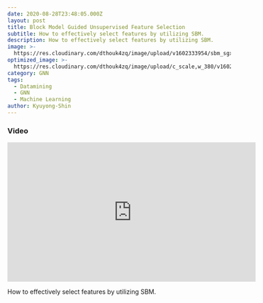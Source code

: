 ```yaml
---
date: 2020-08-28T23:48:05.000Z
layout: post
title: Block Model Guided Unsupervised Feature Selection
subtitle: How to effectively select features by utilizing SBM.
description: How to effectively select features by utilizing SBM.
image: >-
  https://res.cloudinary.com/dthouk4zq/image/upload/v1602333954/sbm_sgxps9.jpg
optimized_image: >-
  https://res.cloudinary.com/dthouk4zq/image/upload/c_scale,w_380/v1602333954/sbm_sgxps9.jpg
category: GNN
tags:
  - Datamining
  - GNN
  - Machine Learning
author: Kyuyong-Shin
---
```


### Video
<iframe width="560" height="315" src="https://www.youtube.com/embed/8LrjRoCR1kI" frameborder="0" allow="accelerometer; autoplay; clipboard-write; encrypted-media; gyroscope; picture-in-picture" allowfullscreen></iframe>

How to effectively select features by utilizing SBM.